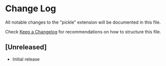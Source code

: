# Change Log
All notable changes to the "pickle" extension will be documented in this file.

Check [Keep a Changelog](http://keepachangelog.com/) for recommendations on how to structure this file.

## [Unreleased]
- Initial release